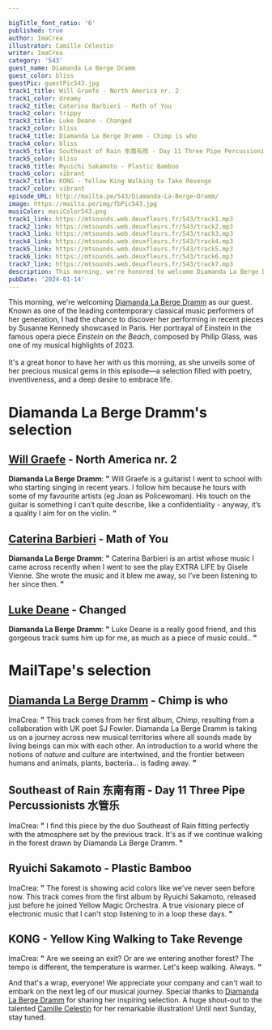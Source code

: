 ```yaml
---

bigTitle_font_ratio: '6'
published: true
author: ImaCrea
illustrator: Camille Célestin
writer: ImaCrea
category: '543'
guest_name: Diamanda La Berge Dramm
guest_color: bliss
guestPic: guestPic543.jpg
track1_title: Will Graefe - North America nr. 2
track1_color: dreamy
track2_title: Caterina Barbieri - Math of You
track2_color: trippy
track3_title: Luke Deane - Changed
track3_color: bliss
track4_title: Diamanda La Berge Dramm - Chimp is who
track4_color: bliss
track5_title: Southeast of Rain 东南有雨 - Day 11 Three Pipe Percussionists 水管乐
track5_color: bliss
track6_title: Ryuichi Sakamoto - Plastic Bamboo
track6_color: vibrant
track7_title: KONG - Yellow King Walking to Take Revenge
track7_color: vibrant
episode_URL: http://mailta.pe/543/Diamanda-La-Berge-Dramm/
image: https://mailta.pe/img/fbPic543.jpg
musiColor: musiColor543.png
track1_link: https://mtsounds.web.deuxfleurs.fr/543/track1.mp3
track2_link: https://mtsounds.web.deuxfleurs.fr/543/track2.mp3
track3_link: https://mtsounds.web.deuxfleurs.fr/543/track3.mp3
track4_link: https://mtsounds.web.deuxfleurs.fr/543/track4.mp3
track5_link: https://mtsounds.web.deuxfleurs.fr/543/track5.mp3
track6_link: https://mtsounds.web.deuxfleurs.fr/543/track6.mp3
track7_link: https://mtsounds.web.deuxfleurs.fr/543/track7.mp3
description: This morning, we're honored to welcome Diamanda La Berge Dramm as our guest. Known as one of the leading contemporary classical music performers of her generation, she unveils some of her precious musical gems in this episode—a selection filled with poetry, inventiveness, and a deep desire to embrace life.
pubDate: '2024-01-14'
---
```


This morning, we're welcoming [Diamanda La Berge Dramm](https://diamandadramm.com/) as our guest. Known as one of the leading contemporary classical music performers of her generation, I had the chance to discover her performing in recent pieces by Susanne Kennedy showcased in Paris. Her portrayal of Einstein in the famous opera piece *Einstein on the Beach*, composed by Philip Glass, was one of my musical highlights of 2023.
<br><br>It's a great honor to have her with us this morning, as she unveils some of her precious musical gems in this episode—a selection filled with poetry, inventiveness, and a deep desire to embrace life.


# Diamanda La Berge Dramm's selection

## [Will Graefe](https://willgraefe.bandcamp.com/album/north-america) - North America nr. 2

**Diamanda La Berge Dramm**: **"** Will Graefe is a guitarist I went to school with who starting singing in recent years. I follow him because he tours with some of my favourite artists (eg Joan as Policewoman). His touch on the guitar is something I can’t quite describe, like a confidentiality - anyway, it’s a quality I aim for on the violin. **"** 

## [Caterina Barbieri](https://caterinabarbieri.bandcamp.com/album/myuthafoo) - Math of You 

**Diamanda La Berge Dramm**: **"** Caterina Barbieri is an artist whose music I came across recently when I went to see the play EXTRA LIFE by Gisele Vienne. She wrote the music and it blew me away, so I’ve been listening to her since then. **"** 

## [Luke Deane](https://lukedeane.today/Footsteps-On-The-Wall) - Changed

**Diamanda La Berge Dramm**: **"** Luke Deane is a really good friend, and this gorgeous track sums him up for me, as much as a piece of music could.. **"** 

# MailTape's selection

## [Diamanda La Berge Dramm](https://diamandadramm.com/) - Chimp is who

ImaCrea: **"** This track comes from her first album, *Chimp*, resulting from a collaboration with UK poet SJ Fowler. Diamanda La Berge Dramm is taking us on a journey across new musical territories where all sounds made by living beings can mix with each other. An introduction to a world where the notions of *nature* and *culture* are intertwined, and the frontier between humans and animals, plants, bacteria... is fading away. **"** 

## Southeast of Rain 东南有雨 - Day 11 Three Pipe Percussionists 水管乐

ImaCrea: **"** I find this piece by the duo Southeast of Rain fitting perfectly with the atmosphere set by the previous track. It's as if we continue walking in the forest drawn by Diamanda La Berge Dramm. **"** 

## Ryuichi Sakamoto - Plastic Bamboo

ImaCrea: **"** The forest is showing acid colors like we've never seen before now. This track comes from the first album by Ryuichi Sakamoto, released just before he joined Yellow Magic Orchestra. A true visionary piece of electronic music that I can't stop listening to in a loop these days. **"** 

## KONG - Yellow King Walking to Take Revenge

ImaCrea: **"** Are we seeing an exit? Or are we entering another forest? The tempo is different, the temperature is warmer. Let's keep walking. Always. **"** 

And that's a wrap, everyone! We appreciate your company and can't wait to embark on the next leg of our musical journey. Special thanks to [Diamanda La Berge Dramm](https://diamandadramm.com/) for sharing her inspiring selection. A huge shout-out to the talented [Camille Celestin](https://www.instagram.com/bravocamo/) for her remarkable illustration! Until next Sunday, stay tuned.
